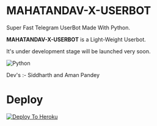 # MAHATANDAV-X-USERBOT
Super Fast Telegram UserBot Made With Python.

**MAHATANDAV-X-USERBOT** is a Light-Weight Userbot.

It's under development stage will be launched very soon.

![Python](https://img.shields.io/badge/Python-3776AB?style=for-the-badge&logo=python&logoColor=white)

Dev's :- Siddharth and Aman Pandey

# Deploy 

[![Deploy To Heroku](https://www.herokucdn.com/deploy/button.svg)](https://heroku.com/deploy?template=https://github.com/SRIDHAR2021SIDDHARTH/MAHATANDAV-X-USEEBOT/)


